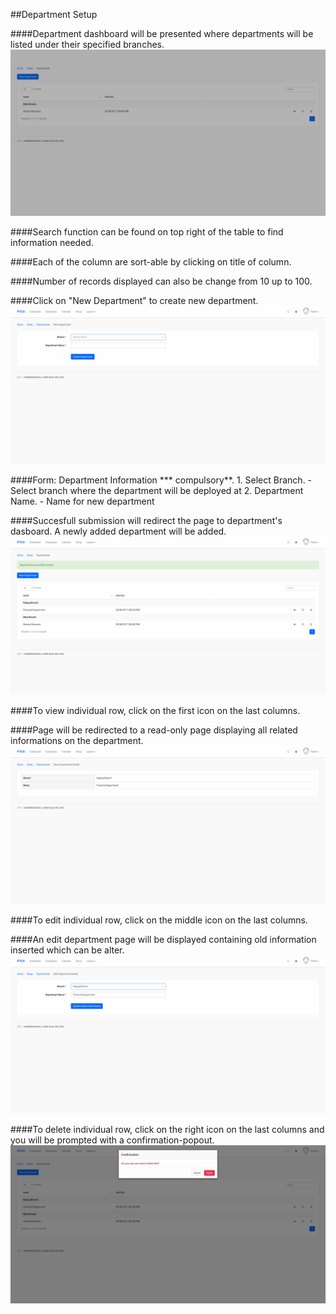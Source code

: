 ##Department Setup

####Department dashboard will be presented where departments will be listed under their specified branches.
![Department Dashboard](/Images/Department/department_dashboard.png)

####Search function can be found on top right of the table to find information needed.

####Each of the column are sort-able by clicking on title of column.

####Number of records displayed can also be change from 10 up to 100.

####Click on "New Department" to create new department.
![Create Department](/Images/Department/department_create.png)

####Form: Department Information *** compulsory**.
		1. Select Branch.
			- Select branch where the department will be deployed at
		2. Department Name.
			- Name for new department

####Succesfull submission will redirect the page to department's dasboard. A newly added department will be added.
![Success Department](/Images/Department/department_success.png)

####To view individual row, click on the first icon on the last columns.

####Page will be redirected to a read-only page displaying all related informations on the department.
![Show Department](/Images/Department/department_show.png)

####To edit individual row, click on the middle icon on the last columns.

####An edit department page will be displayed containing old information inserted which can be alter.
![Edit Department](/Images/Department/department_edit.png)

####To delete individual row, click on the right icon on the last columns and you will be prompted with a confirmation-popout.
![Delete Department](/Images/Department/department_delete.png)



